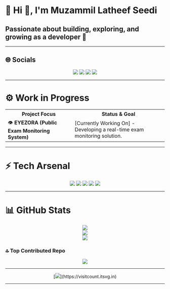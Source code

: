 # 💫 Hi 👋, I'm Muzammil Latheef Seedi
## Passionate about building, exploring, and growing as a developer 🦾

---

## 🌐 Socials
<p align="center">
  <a href="https://discord.gg/mr_muzml"><img src="https://img.shields.io/badge/Discord-%237289DA.svg?logo=discord&logoColor=white"></a>
  <a href="https://instagram.com/mr__muzml"><img src="https://img.shields.io/badge/Instagram-%23E4405F.svg?logo=Instagram&logoColor=white"></a>
  <a href="https://www.linkedin.com/in/muzml-latheef6666/"><img src="https://img.shields.io/badge/LinkedIn-%230077B5.svg?logo=linkedin&logoColor=white"></a>
  <a href="mailto:muzamilbng@gmail.com"><img src="https://img.shields.io/badge/Email-D14836?logo=gmail&logoColor=white"></a>
</p>

---

# ⚙️ Work in Progress
<p align="center">
<table>
  <tr>
    <th>Project Focus</th>
    <th>Status & Goal</th>
  </tr>
  <tr>
    <td>👁️ <b>EYEZORA (Public Exam Monitoring System)</b></td>
    <td>[Currently Working On] - Developing a real-time exam monitoring solution.</td>
  </tr>
</table>
</p>

---

# ⚡ Tech Arsenal
<p align="center">
  <img src="https://img.shields.io/badge/C-%2300599C.svg?style=for-the-badge&logo=c&logoColor=white" />
  <img src="https://img.shields.io/badge/Python-3670A0?style=for-the-badge&logo=python&logoColor=ffdd54" />
  <img src="https://img.shields.io/badge/MySQL-4479A1.svg?style=for-the-badge&logo=mysql&logoColor=white" />
  <img src="https://img.shields.io/badge/PyTorch-%23EE4C2C.svg?style=for-the-badge&logo=PyTorch&logoColor=white" />
  <img src="https://img.shields.io/badge/TensorFlow-%23FF6F00.svg?style=for-the-badge&logo=TensorFlow&logoColor=white" />
</p>

---

# 📊 GitHub Stats
<p align="center">
  <img src="https://github-readme-stats.vercel.app/api?username=muzml&theme=radical&hide_border=false&include_all_commits=false&count_private=false" /><br/>
  <img src="https://nirzak-streak-stats.vercel.app/?user=muzml&theme=radical&hide_border=false" /><br/>
  <img src="https://github-readme-stats.vercel.app/api/top-langs/?username=muzml&theme=radical&hide_border=false&include_all_commits=false&count_private=false&layout=compact" />
</p>

### 🔝 Top Contributed Repo
<p align="center">
  <img src="https://github-contributor-stats.vercel.app/api?username=muzml&limit=5&theme=radical&combine_all_yearly_contributions=true" />
</p>

---

<p align="center">
  [<img src="https://visitcount.itsvg.in/api?id=muzml&icon=0&color=0" />](https://visitcount.itsvg.in)
</p>

---

<!-- Proudly created with GPRM ( https://gprm.itsvg.in ) -->
